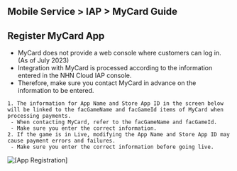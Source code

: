 ## Mobile Service > IAP > MyCard Guide

## Register MyCard App

- MyCard does not provide a web console where customers can log in. (As of July 2023)
- Integration with MyCard is processed according to the information entered in the NHN Cloud IAP console.
- Therefore, make sure you contact MyCard in advance on the information to be entered.
```
1. The information for App Name and Store App ID in the screen below will be linked to the facGameName and facGameId items of MyCard when processing payments.
 - When contacting MyCard, refer to the facGameName and facGameId.
 - Make sure you enter the correct information.
2. If the game is in Live, modifying the App Name and Store App ID may cause payment errors and failures.
 - Make sure you enter the correct information before going live.
```
![[App Registration]](http://static.toastoven.net/prod_iap/iap-console-new-app.png)